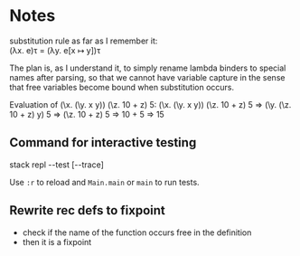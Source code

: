 # Notes

substitution rule as far as I remember it:  
(λx. e)τ = (λy. e[x ↦ y])τ

The plan is, as I understand it, to simply rename lambda binders to special
names after parsing, so that we cannot have variable capture in the sense
that free variables become bound when substitution occurs.

Evaluation of (\x. (\y. x y)) (\z. 10 + z) 5:
    (\x. (\y. x y)) (\z. 10 + z) 5 =>
    (\y. (\z. 10 + z) y) 5 =>
    (\z. 10 + z) 5 =>
    10 + 5 => 
    15
    
    
## Command for interactive testing
stack repl --test [--trace]

Use `:r` to reload and `Main.main` or `main` to run tests.

## Rewrite rec defs to fixpoint
- check if the name of the function occurs free in the definition
- then it is a fixpoint